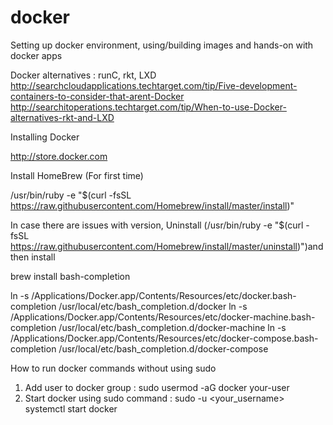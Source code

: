 # docker
Setting up docker environment, using/building images and hands-on with docker apps

Docker alternatives : runC, rkt, LXD
http://searchcloudapplications.techtarget.com/tip/Five-development-containers-to-consider-that-arent-Docker
http://searchitoperations.techtarget.com/tip/When-to-use-Docker-alternatives-rkt-and-LXD

Installing Docker

http://store.docker.com

Install HomeBrew (For first time) 

/usr/bin/ruby -e "$(curl -fsSL https://raw.githubusercontent.com/Homebrew/install/master/install)"

In case there are issues with version, Uninstall (/usr/bin/ruby -e "$(curl -fsSL https://raw.githubusercontent.com/Homebrew/install/master/uninstall)")and then install 

brew install bash-completion

ln -s /Applications/Docker.app/Contents/Resources/etc/docker.bash-completion /usr/local/etc/bash_completion.d/docker
ln -s /Applications/Docker.app/Contents/Resources/etc/docker-machine.bash-completion /usr/local/etc/bash_completion.d/docker-machine
ln -s /Applications/Docker.app/Contents/Resources/etc/docker-compose.bash-completion /usr/local/etc/bash_completion.d/docker-compose



How to run docker commands without using sudo

1.  Add user to docker group : sudo usermod -aG docker your-user
2.  Start docker using sudo command : sudo -u <your_username> systemctl start docker


